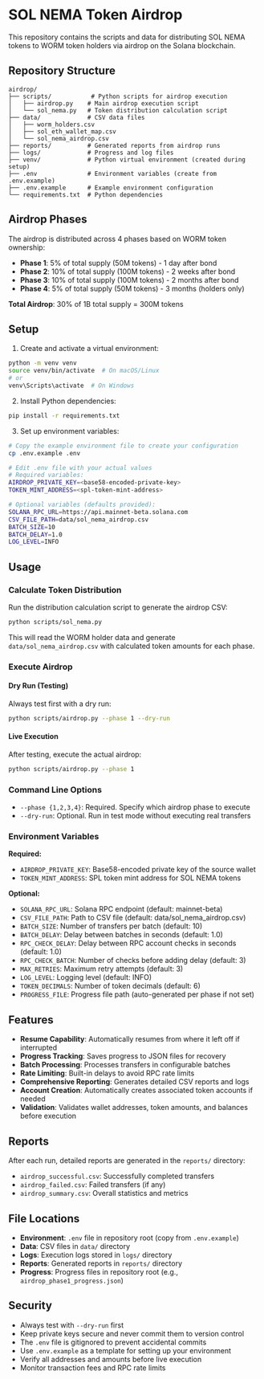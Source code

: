 # SOL NEMA Token Airdrop

This repository contains the scripts and data for distributing SOL NEMA tokens to WORM token holders via airdrop on the Solana blockchain.

## Repository Structure

```
airdrop/
├── scripts/           # Python scripts for airdrop execution
│   ├── airdrop.py    # Main airdrop execution script
│   └── sol_nema.py   # Token distribution calculation script
├── data/             # CSV data files
│   ├── worm_holders.csv
│   ├── sol_eth_wallet_map.csv
│   └── sol_nema_airdrop.csv
├── reports/          # Generated reports from airdrop runs
├── logs/             # Progress and log files
├── venv/             # Python virtual environment (created during setup)
├── .env              # Environment variables (create from .env.example)
├── .env.example      # Example environment configuration
└── requirements.txt  # Python dependencies
```

## Airdrop Phases

The airdrop is distributed across 4 phases based on WORM token ownership:

- **Phase 1**: 5% of total supply (50M tokens) - 1 day after bond
- **Phase 2**: 10% of total supply (100M tokens) - 2 weeks after bond  
- **Phase 3**: 10% of total supply (100M tokens) - 2 months after bond
- **Phase 4**: 5% of total supply (50M tokens) - 3 months (holders only)

**Total Airdrop**: 30% of 1B total supply = 300M tokens

## Setup

1. Create and activate a virtual environment:
```bash
python -m venv venv
source venv/bin/activate  # On macOS/Linux
# or
venv\Scripts\activate  # On Windows
```

2. Install Python dependencies:
```bash
pip install -r requirements.txt
```

3. Set up environment variables:
```bash
# Copy the example environment file to create your configuration
cp .env.example .env

# Edit .env file with your actual values
# Required variables:
AIRDROP_PRIVATE_KEY=<base58-encoded-private-key>
TOKEN_MINT_ADDRESS=<spl-token-mint-address>

# Optional variables (defaults provided):
SOLANA_RPC_URL=https://api.mainnet-beta.solana.com
CSV_FILE_PATH=data/sol_nema_airdrop.csv
BATCH_SIZE=10
BATCH_DELAY=1.0
LOG_LEVEL=INFO
```

## Usage

### Calculate Token Distribution

Run the distribution calculation script to generate the airdrop CSV:

```bash
python scripts/sol_nema.py
```

This will read the WORM holder data and generate `data/sol_nema_airdrop.csv` with calculated token amounts for each phase.

### Execute Airdrop

#### Dry Run (Testing)
Always test first with a dry run:

```bash
python scripts/airdrop.py --phase 1 --dry-run
```

#### Live Execution
After testing, execute the actual airdrop:

```bash
python scripts/airdrop.py --phase 1
```

### Command Line Options

- `--phase {1,2,3,4}`: Required. Specify which airdrop phase to execute
- `--dry-run`: Optional. Run in test mode without executing real transfers

### Environment Variables

**Required:**
- `AIRDROP_PRIVATE_KEY`: Base58-encoded private key of the source wallet
- `TOKEN_MINT_ADDRESS`: SPL token mint address for SOL NEMA tokens

**Optional:**
- `SOLANA_RPC_URL`: Solana RPC endpoint (default: mainnet-beta)
- `CSV_FILE_PATH`: Path to CSV file (default: data/sol_nema_airdrop.csv)
- `BATCH_SIZE`: Number of transfers per batch (default: 10)
- `BATCH_DELAY`: Delay between batches in seconds (default: 1.0)
- `RPC_CHECK_DELAY`: Delay between RPC account checks in seconds (default: 1.0)
- `RPC_CHECK_BATCH`: Number of checks before adding delay (default: 3)
- `MAX_RETRIES`: Maximum retry attempts (default: 3)
- `LOG_LEVEL`: Logging level (default: INFO)
- `TOKEN_DECIMALS`: Number of token decimals (default: 6)
- `PROGRESS_FILE`: Progress file path (auto-generated per phase if not set)

## Features

- **Resume Capability**: Automatically resumes from where it left off if interrupted
- **Progress Tracking**: Saves progress to JSON files for recovery
- **Batch Processing**: Processes transfers in configurable batches
- **Rate Limiting**: Built-in delays to avoid RPC rate limits
- **Comprehensive Reporting**: Generates detailed CSV reports and logs
- **Account Creation**: Automatically creates associated token accounts if needed
- **Validation**: Validates wallet addresses, token amounts, and balances before execution

## Reports

After each run, detailed reports are generated in the `reports/` directory:
- `airdrop_successful.csv`: Successfully completed transfers
- `airdrop_failed.csv`: Failed transfers (if any)
- `airdrop_summary.csv`: Overall statistics and metrics

## File Locations

- **Environment**: `.env` file in repository root (copy from `.env.example`)
- **Data**: CSV files in `data/` directory
- **Logs**: Execution logs stored in `logs/` directory 
- **Reports**: Generated reports in `reports/` directory
- **Progress**: Progress files in repository root (e.g., `airdrop_phase1_progress.json`)

## Security

- Always test with `--dry-run` first
- Keep private keys secure and never commit them to version control
- The `.env` file is gitignored to prevent accidental commits
- Use `.env.example` as a template for setting up your environment
- Verify all addresses and amounts before live execution
- Monitor transaction fees and RPC rate limits